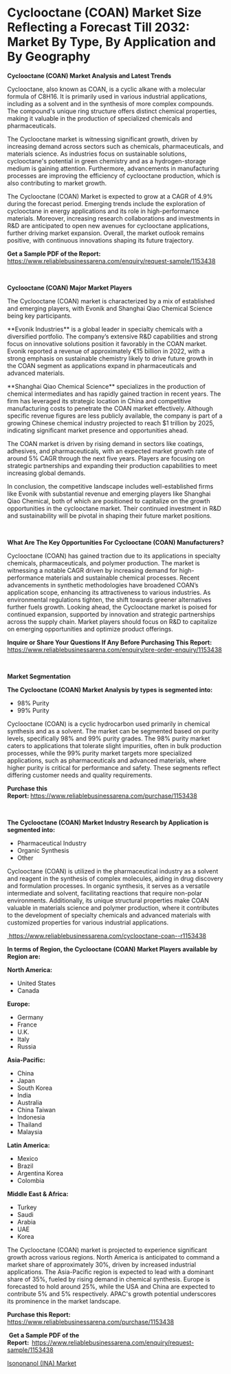 <p><h1>Cyclooctane (COAN) Market Size Reflecting a Forecast Till 2032: Market By Type, By Application and By Geography</h1></p><p><strong>Cyclooctane (COAN) Market Analysis and Latest Trends</strong></p>
<p><p>Cyclooctane, also known as COAN, is a cyclic alkane with a molecular formula of C8H16. It is primarily used in various industrial applications, including as a solvent and in the synthesis of more complex compounds. The compound's unique ring structure offers distinct chemical properties, making it valuable in the production of specialized chemicals and pharmaceuticals.</p><p>The Cyclooctane market is witnessing significant growth, driven by increasing demand across sectors such as chemicals, pharmaceuticals, and materials science. As industries focus on sustainable solutions, cyclooctane's potential in green chemistry and as a hydrogen-storage medium is gaining attention. Furthermore, advancements in manufacturing processes are improving the efficiency of cyclooctane production, which is also contributing to market growth.</p><p>The Cyclooctane (COAN) Market is expected to grow at a CAGR of 4.9% during the forecast period. Emerging trends include the exploration of cyclooctane in energy applications and its role in high-performance materials. Moreover, increasing research collaborations and investments in R&D are anticipated to open new avenues for cyclooctane applications, further driving market expansion. Overall, the market outlook remains positive, with continuous innovations shaping its future trajectory.</p></p>
<p><strong>Get a Sample PDF of the Report:&nbsp;</strong> <a href="https://www.reliablebusinessarena.com/enquiry/request-sample/1153438?utm_campaign=2031&utm_medium=2&utm_source=Github&utm_content=ia&utm_term=05022025&utm_id=cyclooctane-coan">https://www.reliablebusinessarena.com/enquiry/request-sample/1153438</a></p>
<p>&nbsp;</p>
<p><strong>Cyclooctane (COAN) Major Market Players</strong></p>
<p><p>The Cyclooctane (COAN) market is characterized by a mix of established and emerging players, with Evonik and Shanghai Qiao Chemical Science being key participants. </p><p>**Evonik Industries** is a global leader in specialty chemicals with a diversified portfolio. The company’s extensive R&D capabilities and strong focus on innovative solutions position it favorably in the COAN market. Evonik reported a revenue of approximately €15 billion in 2022, with a strong emphasis on sustainable chemistry likely to drive future growth in the COAN segment as applications expand in pharmaceuticals and advanced materials.</p><p>**Shanghai Qiao Chemical Science** specializes in the production of chemical intermediates and has rapidly gained traction in recent years. The firm has leveraged its strategic location in China and competitive manufacturing costs to penetrate the COAN market effectively. Although specific revenue figures are less publicly available, the company is part of a growing Chinese chemical industry projected to reach $1 trillion by 2025, indicating significant market presence and opportunities ahead.</p><p>The COAN market is driven by rising demand in sectors like coatings, adhesives, and pharmaceuticals, with an expected market growth rate of around 5% CAGR through the next five years. Players are focusing on strategic partnerships and expanding their production capabilities to meet increasing global demands.</p><p>In conclusion, the competitive landscape includes well-established firms like Evonik with substantial revenue and emerging players like Shanghai Qiao Chemical, both of which are positioned to capitalize on the growth opportunities in the cyclooctane market. Their continued investment in R&D and sustainability will be pivotal in shaping their future market positions.</p></p>
<p>&nbsp;</p>
<p><strong>What Are The Key Opportunities For Cyclooctane (COAN) Manufacturers?</strong></p>
<p><p>Cyclooctane (COAN) has gained traction due to its applications in specialty chemicals, pharmaceuticals, and polymer production. The market is witnessing a notable CAGR driven by increasing demand for high-performance materials and sustainable chemical processes. Recent advancements in synthetic methodologies have broadened COAN’s application scope, enhancing its attractiveness to various industries. As environmental regulations tighten, the shift towards greener alternatives further fuels growth. Looking ahead, the Cyclooctane market is poised for continued expansion, supported by innovation and strategic partnerships across the supply chain. Market players should focus on R&D to capitalize on emerging opportunities and optimize product offerings.</p></p>
<p><strong>Inquire or Share Your Questions If Any Before Purchasing This Report:</strong> <a href="https://www.reliablebusinessarena.com/enquiry/pre-order-enquiry/1153438?utm_campaign=2031&utm_medium=2&utm_source=Github&utm_content=ia&utm_term=05022025&utm_id=cyclooctane-coan">https://www.reliablebusinessarena.com/enquiry/pre-order-enquiry/1153438</a></p>
<p>&nbsp;</p>
<p><strong>Market Segmentation</strong></p>
<p><strong>The Cyclooctane (COAN) Market Analysis by types is segmented into:</strong></p>
<p><ul><li>98% Purity</li><li>99% Purity</li></ul></p>
<p><p>Cyclooctane (COAN) is a cyclic hydrocarbon used primarily in chemical synthesis and as a solvent. The market can be segmented based on purity levels, specifically 98% and 99% purity grades. The 98% purity market caters to applications that tolerate slight impurities, often in bulk production processes, while the 99% purity market targets more specialized applications, such as pharmaceuticals and advanced materials, where higher purity is critical for performance and safety. These segments reflect differing customer needs and quality requirements.</p></p>
<p><strong>Purchase this Report:&nbsp;</strong><a href="https://www.reliablebusinessarena.com/purchase/1153438?utm_campaign=2031&utm_medium=2&utm_source=Github&utm_content=ia&utm_term=05022025&utm_id=cyclooctane-coan">https://www.reliablebusinessarena.com/purchase/1153438</a></p>
<p>&nbsp;</p>
<p><strong>The Cyclooctane (COAN) Market Industry Research by Application is segmented into:</strong></p>
<p><ul><li>Pharmaceutical Industry</li><li>Organic Synthesis</li><li>Other</li></ul></p>
<p><p>Cyclooctane (COAN) is utilized in the pharmaceutical industry as a solvent and reagent in the synthesis of complex molecules, aiding in drug discovery and formulation processes. In organic synthesis, it serves as a versatile intermediate and solvent, facilitating reactions that require non-polar environments. Additionally, its unique structural properties make COAN valuable in materials science and polymer production, where it contributes to the development of specialty chemicals and advanced materials with customized properties for various industrial applications.</p></p>
<p><a href="https://www.reliablebusinessarena.com/cyclooctane-coan--r1153438?utm_campaign=2031&utm_medium=2&utm_source=Github&utm_content=ia&utm_term=05022025&utm_id=cyclooctane-coan">&nbsp;https://www.reliablebusinessarena.com/cyclooctane-coan--r1153438</a></p>
<p><strong>In terms of Region, the Cyclooctane (COAN) Market Players available by Region are:</strong></p>
<p>
    <p> <strong> North America: </strong>
        <ul>
            <li>United States</li>
            <li>Canada</li>
        </ul>
        </p> 
    <p> <strong> Europe: </strong>
        <ul>
            <li>Germany</li>
            <li>France</li>
            <li>U.K.</li>
            <li>Italy</li>
            <li>Russia</li>
        </ul>
        </p> 
    <p> <strong> Asia-Pacific: </strong>
        <ul>
            <li>China</li>
            <li>Japan</li>
            <li>South Korea</li>
            <li>India</li>
            <li>Australia</li>
            <li>China Taiwan</li>
            <li>Indonesia</li>
            <li>Thailand</li>
            <li>Malaysia</li>
        </ul>
        </p> 
    <p> <strong> Latin America: </strong>
        <ul>
            <li>Mexico</li>
            <li>Brazil</li>
            <li>Argentina Korea</li>
            <li>Colombia</li>
        </ul>
        </p> 
    <p> <strong> Middle East & Africa: </strong>
        <ul>
            <li>Turkey</li>
            <li>Saudi</li>
            <li>Arabia</li>
            <li>UAE</li>
            <li>Korea</li>
        </ul>
    </p>
    </p>
<p><p>The Cyclooctane (COAN) market is projected to experience significant growth across various regions. North America is anticipated to command a market share of approximately 30%, driven by increased industrial applications. The Asia-Pacific region is expected to lead with a dominant share of 35%, fueled by rising demand in chemical synthesis. Europe is forecasted to hold around 25%, while the USA and China are expected to contribute 5% and 5% respectively. APAC's growth potential underscores its prominence in the market landscape.</p></p>
<p><strong>Purchase this Report: </strong><a href="https://www.reliablebusinessarena.com/purchase/1153438?utm_campaign=2031&utm_medium=2&utm_source=Github&utm_content=ia&utm_term=05022025&utm_id=cyclooctane-coan">https://www.reliablebusinessarena.com/purchase/1153438</a></p>
<p>&nbsp;<strong>Get a Sample PDF of the Report:&nbsp;&nbsp;</strong><a href="https://www.reliablebusinessarena.com/enquiry/request-sample/1153438?utm_campaign=2031&utm_medium=2&utm_source=Github&utm_content=ia&utm_term=05022025&utm_id=cyclooctane-coan">https://www.reliablebusinessarena.com/enquiry/request-sample/1153438</a></p>
<p><strong></strong></p>
<p><p><a href="https://github.com/wileonie19657/Market-Research-Report-List-1/blob/main/isononanol-ina-market.md?utm_campaign=2031&utm_medium=2&utm_source=Github&utm_content=ia&utm_term=05022025&utm_id=cyclooctane-coan">Isononanol (INA) Market</a></p></p>